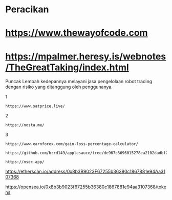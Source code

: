 # Peracikan
# https://www.thewayofcode.com
# https://mpalmer.heresy.is/webnotes/TheGreatTaking/index.html

Puncak Lembah kedepannya melayani jasa pengelolaan robot trading dengan risiko yang ditanggung oleh penggunanya.

1
```
https://www.satprice.live/
```
2
```
https://nosta.me/
```
3
```
https://www.earnforex.com/gain-loss-percentage-calculator/
```
```
https://github.com/hzrd149/applesauce/tree/de967c3696015278ea2102dadbf27fcbc6128bc8
```
```
https://nsec.app/
```
https://etherscan.io/address/0x8b3B9023F67255b36380c1867881e94Aa3107368

https://opensea.io/0x8b3b9023f67255b36380c1867881e94aa3107368/tokens

